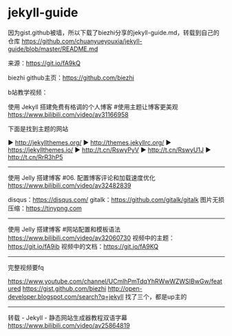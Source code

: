 # jekyll-guide

因为gist.github被墙，所以下载了biezhi分享的jekyll-guide.md，转载到自己的仓库
https://github.com/chuanyueyouxia/jekyll-guide/blob/master/README.md

来源：https://git.io/fA9kQ

biezhi github主页：https://github.com/biezhi

b站教学视频：

使用 Jekyll 搭建免费有格调的个人博客 #使用主题让博客更美观
https://www.bilibili.com/video/av31166958

下面是找到主题的网站

► http://jekyllthemes.org/
► http://themes.jekyllrc.org/
► https://jekyllthemes.io/
► http://t.cn/RswyPyV
► http://t.cn/RswyU1J
► http://t.cn/RrR3hP5

--------------------------------------

使用 Jelly 搭建博客 #06. 配置博客评论和加载速度优化
https://www.bilibili.com/video/av32482839

disqus：https://disqus.com/
gitalk：https://github.com/gitalk/gitalk
图片无损压缩：https://tinypng.com

--------------------------------------

使用 Jelly 搭建博客 #网站配置和模板语法
https://www.bilibili.com/video/av32060730
视频中的主题：https://git.io/fA9ib
视频中的文档：https://git.io/fA9KQ

--------------------------------------
完整视频要fq

https://www.youtube.com/channel/UCmlhPmTdqYhRWwWZWSIBwGw/featured
https://gist.github.com/biezhi
http://open-developer.blogspot.com/search?q=jekyll
找了三个，都是up主的

--------------------------------------

转载 - Jekyll - 静态网站生成器教程双语字幕
https://www.bilibili.com/video/av25864819
